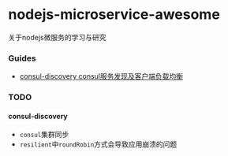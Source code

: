 # nodejs-microservice-awesome
关于nodejs微服务的学习与研究

### Guides

* [consul-discovery consul服务发现及客户端负载均衡](./consul-discovery)

### TODO

#### consul-discovery

* `consul`集群同步
* `resilient`中`roundRobin`方式会导致应用崩溃的问题
